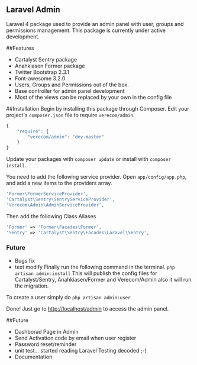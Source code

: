 ## Laravel Admin 


Laravel 4 package used to provide an admin panel with user, groups and permissions management.
This package is currently under active development.

##Features
* Cartalyst Sentry package
* Anahkiasen Former package
* Twitter Bootstrap 2.3.1
* Font-awesome 3.2.0
* Users, Groups and Permissions out of the box.
* Base controller for admin panel development
* Most of the views can be replaced by your own in the config file

##Installation
Begin by installing this package through Composer. Edit your project's `composer.json` file to require `verecom/admin`.

```javascript
{
    "require": {
        "verecom/admin": "dev-master"
    }
}
```

Update your packages with `composer update` or install with `composer install`.

You need to add the following service provider. 
Open `app/config/app.php`, and add a new items to the providers array.

```php
'Former\FormerServiceProvider',
'Cartalyst\Sentry\SentryServiceProvider',
'Verecom\Admin\AdminServiceProvider',
```

Then add the following Class Aliases
```php
'Former' => 'Former\Facades\Former',
'Sentry' => 'Cartalyst\Sentry\Facades\Laravel\Sentry',
```

### Future
* Bugs fix
* text modify
Finally run the following command in the terminal. `php artisan admin:install`
This will publish the config files for Cartalyst/Sentry, Anahkiasen/Former and Verecom/Admin also it will run the migration.

To create a user simply do `php artisan admin:user`

Done! Just go to [http://localhost/admin](http://localhost/admin) to access the admin panel.

##Future
* Dashborad Page in Admin
* Send Activation code by email when user register
* Password reset/reminder
* unit test… started reading Laravel Testing decoded ;-)
* Documentation
